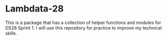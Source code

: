 # Lambdata-28
This is a package that has a collection of helper functions and modules for DS28 Sprint 1. I will use this repository for practice to improve my technical skills.
